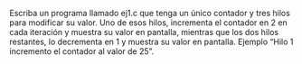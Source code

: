 Escriba un programa llamado ej1.c que tenga un único contador y tres hilos para
modificar su valor. Uno de esos hilos, incrementa el contador en 2 en cada iteración y
muestra su valor en pantalla, mientras que los dos hilos restantes, lo decrementa en 1 y
muestra su valor en pantalla. Ejemplo “Hilo 1 incremento el contador al valor de 25”.
